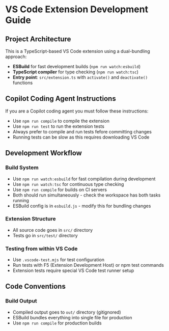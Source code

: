 # VS Code Extension Development Guide

## Project Architecture

This is a TypeScript-based VS Code extension using a dual-bundling approach:

- **ESBuild** for fast development builds (`npm run watch:esbuild`)
- **TypeScript compiler** for type checking (`npm run watch:tsc`)
- **Entry point**: `src/extension.ts` with `activate()` and `deactivate()` functions

## Copilot Coding Agent Instructions

If you are a Copilot coding agent you must follow these instructions:

- Use `npm run compile` to compile the extension
- Use `npm run test` to run the extension tests
- Always prefer to compile and run tests fefore committing changes
- Running tests can be slow as this requires downloading VS Code

## Development Workflow

### Build System

- Use `npm run watch:esbuild` for fast compilation during development
- Use `npm run watch:tsc` for continuous type checking
- Use `npm run compile` for builds on CI servers
- Both should run simultaneously - check the workspace has both tasks running
- ESBuild config is in `esbuild.js` - modify this for bundling changes

### Extension Structure

- All source code goes in `src/` directory
- Tests go in `src/test/` directory

### Testing from within VS Code

- Use `.vscode-test.mjs` for test configuration
- Run tests with F5 (Extension Development Host) or npm test commands
- Extension tests require special VS Code test runner setup

## Code Conventions

### Build Output

- Compiled output goes to `out/` directory (gitignored)
- ESBuild bundles everything into single file for production
- Use `npm run compile` for production builds
